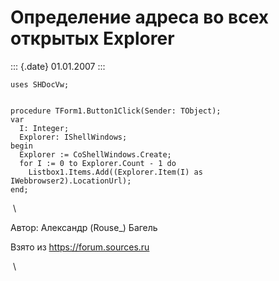 Определение адреса во всех открытых Explorer
============================================

::: {.date}
01.01.2007
:::

    uses SHDocVw;

     
    procedure TForm1.Button1Click(Sender: TObject);
    var
      I: Integer;
      Explorer: IShellWindows;
    begin
      Explorer := CoShellWindows.Create;
      for I := 0 to Explorer.Count - 1 do
        Listbox1.Items.Add((Explorer.Item(I) as IWebbrowser2).LocationUrl);
    end;

 \

Автор: Александр (Rouse\_) Багель

Взято из <https://forum.sources.ru>

 \
